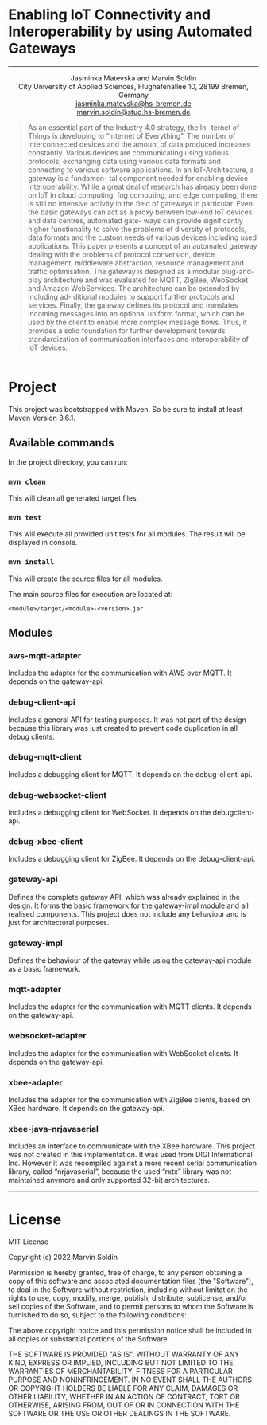 # Enabling IoT Connectivity and Interoperability by using Automated Gateways
-------
<p align="center">
Jasminka Matevska and Marvin Soldin <br>
City University of Applied Sciences, Flughafenallee 10, 28199 Bremen, Germany <br>
<a href="jasminka.matevska@hs-bremen.de">jasminka.matevska@hs-bremen.de</a> <br>
<a href="marvin.soldin@stud.hs-bremen.de">marvin.soldin@stud.hs-bremen.de</a> <br>
</p> 

> As an essential part of the Industry 4.0 strategy, the In-
> ternet of Things is developing to “Internet of Everything”. The number
> of interconnected devices and the amount of data produced increases
> constantly. Various devices are communicating using various protocols,
> exchanging data using various data formats and connecting to various
> software applications. In an IoT-Architecture, a gateway is a fundamen-
> tal component needed for enabling device interoperability. While a great
> deal of research has already been done on IoT in cloud computing, fog
> computing, and edge computing, there is still no intensive activity in
> the field of gateways in particular. Even the basic gateways can act as
> a proxy between low-end IoT devices and data centres, automated gate-
> ways can provide significantly higher functionality to solve the problems
> of diversity of protocols, data formats and the custom needs of various
> devices including used applications. This paper presents a concept of an
> automated gateway dealing with the problems of protocol conversion,
> device management, middleware abstraction, resource management and
> traffic optimisation. The gateway is designed as a modular plug-and-
> play architecture and was evaluated for MQTT, ZigBee, WebSocket and
> Amazon WebServices. The architecture can be extended by including ad-
> ditional modules to support further protocols and services. Finally, the
> gateway defines its protocol and translates incoming messages into an
> optional uniform format, which can be used by the client to enable more
> complex message flows. Thus, it provides a solid foundation for further
> development towards standardization of communication interfaces and
> interoperability of IoT devices.

-------
# Project

This project was bootstrapped with Maven. So be sure to install at least Maven Version 3.6.1.

## Available commands

In the project directory, you can run:

### `mvn clean`

This will clean all generated target files.

### `mvn test`

This will execute all provided unit tests for all modules.
The result will be displayed in console.

### `mvn install`

This will create the source files for all modules.

The main source files for execution are located at:

`<module>/target/<module>-<version>.jar`

## Modules

### aws-mqtt-adapter

Includes the adapter for the communication with AWS over MQTT. It depends on the gateway-api.

### debug-client-api

Includes a general API for testing purposes. It was not part of the design because this library was just created to prevent code duplication in all debug clients.

### debug-mqtt-client

Includes a debugging client for MQTT. It depends on the debug-client-api.

### debug-websocket-client

Includes a debugging client for WebSocket. It depends on the debugclient-api.

### debug-xbee-client

Includes a debugging client for ZigBee. It depends on the debug-client-api.

### gateway-api

Defines the complete gateway API, which was already explained in the design. It forms the basic framework for the gateway-impl module and all realised components. This project does not include any behaviour and is just for architectural purposes.

### gateway-impl

Defines the behaviour of the gateway while using the gateway-api module as a basic framework.

### mqtt-adapter

Includes the adapter for the communication with MQTT clients. It depends on the gateway-api.

### websocket-adapter

Includes the adapter for the communication with WebSocket clients. It depends on the gateway-api.

### xbee-adapter

Includes the adapter for the communication with ZigBee clients, based on XBee hardware. It depends on the gateway-api.

### xbee-java-nrjavaserial

Includes an interface to communicate with the XBee hardware. This project was not created in this implementation. It was used from DIGI International Inc. However it was recompiled against a more recent serial communication library, called “nrjavaserial”, because the used “rxtx” library was not maintained anymore and only supported 32-bit architectures.

-------
# License

MIT License

Copyright (c) 2022 Marvin Soldin

Permission is hereby granted, free of charge, to any person obtaining a copy of this software and associated documentation files (the "Software"), to deal in the Software without restriction, including without limitation the rights to use, copy, modify, merge, publish, distribute, sublicense, and/or sell copies of the Software, and to permit persons to whom the Software is furnished to do so, subject to the following conditions:

The above copyright notice and this permission notice shall be included in all copies or substantial portions of the Software.

THE SOFTWARE IS PROVIDED "AS IS", WITHOUT WARRANTY OF ANY KIND, EXPRESS OR IMPLIED, INCLUDING BUT NOT LIMITED TO THE WARRANTIES OF MERCHANTABILITY, FITNESS FOR A PARTICULAR PURPOSE AND NONINFRINGEMENT. IN NO EVENT SHALL THE AUTHORS OR COPYRIGHT HOLDERS BE LIABLE FOR ANY CLAIM, DAMAGES OR OTHER LIABILITY, WHETHER IN AN ACTION OF CONTRACT, TORT OR OTHERWISE, ARISING FROM, OUT OF OR IN CONNECTION WITH THE SOFTWARE OR THE USE OR OTHER DEALINGS IN THE SOFTWARE.



